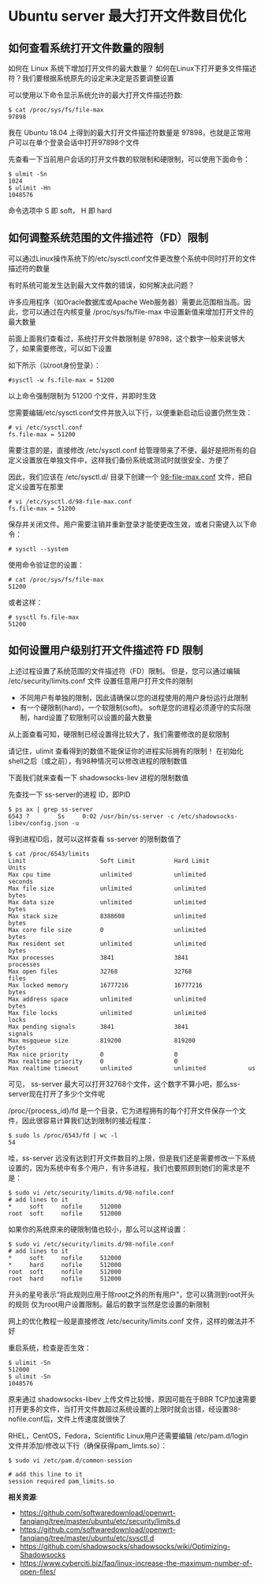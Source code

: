 Ubuntu server 最大打开文件数目优化
========================

如何查看系统打开文件数量的限制
----------------------

如何在 Linux 系统下增加打开文件的最大数量？ 如何在Linux下打开更多文件描述符？我们要根据系统原先的设定来决定是否要调整设置

可以使用以下命令显示系统允许的最大打开文件描述符数:

    $ cat /proc/sys/fs/file-max
    97898

我在 Ubuntu 18.04 上得到的最大打开文件描述符数量是 97898，也就是正常用户可以在单个登录会话中打开97898个文件

先查看一下当前用户会话的打开文件数的软限制和硬限制，可以使用下面命令：

    $ ulmit -Sn
    1024
    $ ulimit -Hn
    1048576

命令选项中 S 即 soft， H 即 hard

如何调整系统范围的文件描述符（FD）限制
-----------------------

可以通过Linux操作系统下的/etc/sysctl.conf文件更改整个系统中同时打开的文件描述符的数量

有时系统可能发生达到最大文件数的错误，如何解决此问题？

许多应用程序（如Oracle数据库或Apache Web服务器）需要此范围相当高。因此，您可以通过在内核变量 /proc/sys/fs/file-max 中设置新值来增加打开文件的最大数量

前面上面我们查看过，系统打开文件数限制是 97898，这个数字一般来说够大了，如果需要修改，可以如下设置

如下所示（以root身份登录）：

    #sysctl -w fs.file-max = 51200

以上命令强制限制为 51200 个文件，并即时生效

您需要编辑/etc/sysctl.conf文件并放入以下行，以便重新启动后设置仍然生效：

    # vi /etc/sysctl.conf
    fs.file-max = 51200

需要注意的是，直接修改 /etc/sysctl.conf 给管理带来了不便，最好是把所有的自定义设置放在单独文件中，这样我们备份系统或测试时就很安全、方便了

因此，我们应该在 /etc/sysctl.d/ 目录下创建一个 [98-file-max.conf](https://github.com/softwaredownload/openwrt-fanqiang/blob/master/ubuntu/etc/sysctl.d/98-file-max.conf) 文件，把自定义设置写在那里

    # vi /etc/sysctl.d/98-file-max.conf
    fs.file-max = 51200

保存并关闭文件。用户需要注销并重新登录才能使更改生效，或者只需键入以下命令：

    # sysctl --system

使用命令验证您的设置：

    # cat /proc/sys/fs/file-max
    51200

或者这样：

    # sysctl fs.file-max
    51200

如何设置用户级别打开文件描述符 FD 限制
-------------------

上述过程设置了系统范围的文件描述符（FD）限制。 但是，您可以通过编辑 /etc/security/limits.conf 文件 设置任意用户打开文件的限制

- 不同用户有单独的限制，因此请确保以您的进程使用的用户身份运行此限制
- 有一个硬限制(hard)，一个软限制(soft)。 soft是您的进程必须遵守的实际限制，hard设置了软限制可以设置的最大数量

从上面查看可知，硬限制已经设置得比较大了，我们需要修改的是软限制

请记住，ulimit 查看得到的数值不能保证你的进程实际拥有的限制！ 在初始化shell之后（或之前），有98种情况可以修改进程的限制数值

下面我们就来查看一下 shadowsocks-liev 进程的限制数值

先查找一下 ss-server的进程 ID，即PID

    $ ps ax | grep ss-server
    6543 ?        Ss     0:02 /usr/bin/ss-server -c /etc/shadowsocks-libev/config.json -u

得到进程ID后，就可以这样查看 ss-server 的限制数值了

    $ cat /proc/6543/limits
    Limit                     Soft Limit           Hard Limit           Units
    Max cpu time              unlimited            unlimited            seconds
    Max file size             unlimited            unlimited            bytes
    Max data size             unlimited            unlimited            bytes
    Max stack size            8388608              unlimited            bytes
    Max core file size        0                    unlimited            bytes
    Max resident set          unlimited            unlimited            bytes
    Max processes             3841                 3841                 processes
    Max open files            32768                32768                files
    Max locked memory         16777216             16777216             bytes
    Max address space         unlimited            unlimited            bytes
    Max file locks            unlimited            unlimited            locks
    Max pending signals       3841                 3841                 signals
    Max msgqueue size         819200               819200               bytes
    Max nice priority         0                    0
    Max realtime priority     0                    0
    Max realtime timeout      unlimited            unlimited            us

可见， ss-server 最大可以打开32768个文件，这个数字不算小吧，那么ss-server现在打开了多少个文件呢

/proc/{process_id}/fd 是一个目录，它为进程拥有的每个打开文件保存一个文件，因此很容易计算我们达到限制的接近程度：

    $ sudo ls /proc/6543/fd | wc -l
    54

哇，ss-server 远没有达到打开文件数目的上限，但是我们还是需要修改一下系统设置的，因为系统中有多个用户，有许多进程，我们也要照顾到她们的需求是不是：

    $ sudo vi /etc/security/limits.d/98-nofile.conf
    # add lines to it
    *     soft     nofile     512000
    root  soft     nofile     512000

如果你的系统原来的硬限制值也较小，那么可以这样设置：

    $ sudo vi /etc/security/limits.d/98-nofile.conf
    # add lines to it
    *     soft     nofile     512000
    *     hard     nofile     512000
    root  soft     nofile     512000
    root  hard     nofile     512000

开头的星号表示“将此规则应用于除root之外的所有用户”，您可以猜测到root开头的规则 仅为root用户设置限制。最后的数字当然是您设置的新限制

网上的优化教程一般是直接修改 /etc/security/limits.conf 文件，这样的做法并不好

重启系统，检查是否生效：

    $ ulimit -Sn
    512000
    $ ulimit -Sn
    1048576

原来通过 shadowsocks-libev 上传文件比较慢，原因可能在于BBR TCP加速需要打开更多的文件，当打开文件数超过系统设置的上限时就会出错，经设置98-nofile.conf后，文件上传速度就很快了

RHEL，CentOS，Fedora，Scientific Linux用户还需要编辑 /etc/pam.d/login 文件并添加/修改以下行（确保获得pam_limts.so）：

    $ sudo vi /etc/pam.d/common-session

    # add this line to it
    session required pam_limits.so

**相关资源**:

- https://github.com/softwaredownload/openwrt-fanqiang/tree/master/ubuntu/etc/security/limits.d
- https://github.com/softwaredownload/openwrt-fanqiang/tree/master/ubuntu/etc/sysctl.d
- https://github.com/shadowsocks/shadowsocks/wiki/Optimizing-Shadowsocks
- https://www.cyberciti.biz/faq/linux-increase-the-maximum-number-of-open-files/